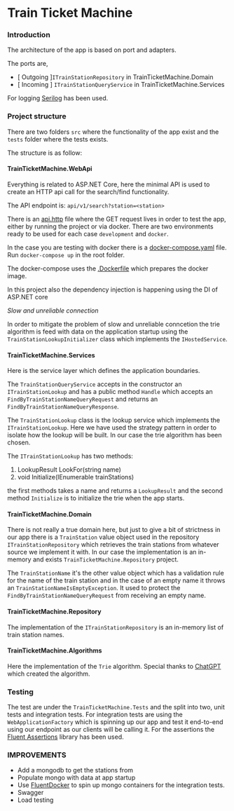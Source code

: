 # Train Ticket Machine

### Introduction  

The architecture of the app is based on port and adapters.

The ports are, 
- [ Outgoing ]`ITrainStationRepository` in TrainTicketMachine.Domain
- [ Incoming ] `ITrainStationQueryService` in TrainTicketMachine.Services

For logging [Serilog](https://serilog.net/) has been used.

### Project structure

There are two folders `src` where the functionality of the app exist and the
`tests` folder where the tests exists.

The structure is as follow:

#### TrainTicketMachine.WebApi
Everything is related to ASP.NET Core, here the minimal API is used to create
an HTTP api call for the search/find functionality. 

The API endpoint is: `api/v1/search?station=<station>` 

There is an [api.http](api.http) file where the GET request lives in order to test the app,
either by running the project or via docker. There are two environments ready 
to be used  for each case `development` and `docker`.

In the case you are testing with docker there is a [docker-compose.yaml](docker-compose.yaml)
file. Run `docker-compose up` in the root folder.

The docker-compose uses the [.Dockerfile](.Dockerfile) which prepares the docker
image. 
   
In this project also the dependency injection is happening using the DI of ASP.NET core
       
*Slow and unreliable connection*

In order to mitigate the problem of slow and unreliable conncetion the trie 
algorithm is feed with data on the application startup using the `TrainStationLookupInitializer` class
which implements the `IHostedService`.

#### TrainTicketMachine.Services
Here is the service layer which defines the application boundaries.

The `TrainStationQueryService` accepts in the constructor an `ITrainStationLookup`
and has a public method `Handle` which accepts an `FindByTrainStationNameQueryRequest`
and returns an `FindByTrainStationNameQueryResponse`.

The `TrainStationLookup` class is the lookup service which implements the `ITrainStationLookup`.
Here we have used the strategy pattern in order to isolate how the lookup will be 
built. In our case the trie algorithm has been chosen.

The `ITrainStationLookup`  has two methods:

1. LookupResult LookFor(string name)
2. void Initialize(IEnumerable<TrainStation> trainStations)

the first methods takes a name and returns a `LookupResult` and the second 
method `Initialize` is to initialize the trie when the app starts.
      
#### TrainTicketMachine.Domain
There is not really a true domain here, but just to give a bit of strictness 
in our app there is a `TrainStation` value object used in the repository `ITrainStationRepository`
which retrieves the train stations from whatever source we implement it with.
In our case the implementation is an in-memory and exists `TrainTicketMachine.Repository` project. 

The `TrainStationName` it's the other value object which has a validation rule for the name
of the train station and in the case of an empty name it throws an `TrainStationNameIsEmptyException`.
It used to protect the `FindByTrainStationNameQueryRequest` from receiving an empty name.

#### TrainTicketMachine.Repository
The implementation of the `ITrainStationRepository` is an in-memory list of train station names.

#### TrainTicketMachine.Algorithms
Here the implementation of the `Trie` algorithm. Special thanks to 
[ChatGPT](https://openai.com/) which created the algorithm.

### Testing
The test are under the `TrainTicketMachine.Tests` and the split into two, unit tests
and integration tests. For integration tests are using the `WebApplicationFactory` which 
is spinning up our app and test it end-to-end using our endpoint as our clients will be calling it. 
For the assertions the [Fluent Assertions](https://fluentassertions.com/) library has been used.

### IMPROVEMENTS
 - Add a mongodb to get the stations from
 - Populate mongo with data at app startup 
 - Use [FluentDocker](https://github.com/mariotoffia/FluentDocker) to spin up mongo containers for the integration tests.
 - Swagger
 - Load testing
